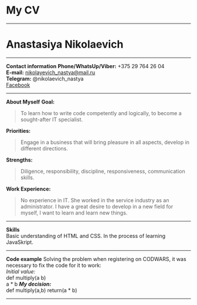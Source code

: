 # My CV # 
---
# Anastasiya Nikolaevich #
---
**Contact information**
**Phone/WhatsUp/Viber:** +375 29 764 26 04  
**E-mail:** nikolayevich_nastya@mail.ru  
**Telegram:** @nikolaevich_nastya  
[Facebook](https://www.facebook.com/nikolaevichaa)  

---
**About Myself**
**Goal:** 
>To learn how to write code competently and logically, to become a sought-after IT specialist.  
>
**Priorities:** 
>Engage in a business that will bring pleasure in all aspects, develop in different directions.  
>
**Strengths:** 
>Diligence, responsibility, discipline, responsiveness, communication skills.  
>
**Work Experience:** 
>No experience in IT. She worked in the service industry as an administrator. I have a great desire to develop in a new field for myself, I want to learn and learn new things.

---
**Skills**  
Basic understanding of HTML and CSS. In the process of learning JavaSkript.  

---
**Code example**
Solving the problem when registering on CODWARS, it was necessary to fix the code for it to work:  
*Initial value:*  
def multiply(a b)  
            a * b
***My decision:***  
def multiply(a,b) 
       return(a * b)

---
